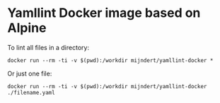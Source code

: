 # Yamllint Docker image based on Alpine

To lint all files in a directory:

`docker run --rm -ti -v $(pwd):/workdir mijndert/yamllint-docker *`

Or just one file:

`docker run --rm -ti -v $(pwd):/workdir mijndert/yamllint-docker ./filename.yaml`
